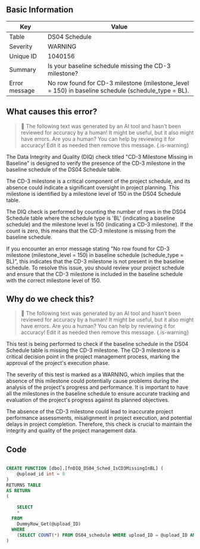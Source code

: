## Basic Information
| Key         | Value          |
|-------------|----------------|
| Table       | DS04 Schedule |
| Severity    | WARNING |
| Unique ID   | 1040156   |
| Summary     | Is your baseline schedule missing the CD-3 milestone? |
| Error message | No row found for CD-3 milestone (milestone_level = 150) in baseline schedule (schedule_type = BL). |

## What causes this error?

> :robot: The following text was generated by an AI tool and hasn't been reviewed for accuracy by a human! It might be useful, but it also might have errors. Are you a human? You can help by reviewing it for accuracy! Edit it as needed then remove this message.
{.is-warning}

The Data Integrity and Quality (DIQ) check titled "CD-3 Milestone Missing in Baseline" is designed to verify the presence of the CD-3 milestone in the baseline schedule of the DS04 Schedule table. 

The CD-3 milestone is a critical component of the project schedule, and its absence could indicate a significant oversight in project planning. This milestone is identified by a milestone level of 150 in the DS04 Schedule table. 

The DIQ check is performed by counting the number of rows in the DS04 Schedule table where the schedule type is 'BL' (indicating a baseline schedule) and the milestone level is 150 (indicating a CD-3 milestone). If the count is zero, this means that the CD-3 milestone is missing from the baseline schedule.

If you encounter an error message stating "No row found for CD-3 milestone (milestone_level = 150) in baseline schedule (schedule_type = BL)", this indicates that the CD-3 milestone is not present in the baseline schedule. To resolve this issue, you should review your project schedule and ensure that the CD-3 milestone is included in the baseline schedule with the correct milestone level of 150.
## Why do we check this?

> :robot: The following text was generated by an AI tool and hasn't been reviewed for accuracy by a human! It might be useful, but it also might have errors. Are you a human? You can help by reviewing it for accuracy! Edit it as needed then remove this message.
{.is-warning}

This test is being performed to check if the baseline schedule in the DS04 Schedule table is missing the CD-3 milestone. The CD-3 milestone is a critical decision point in the project management process, marking the approval of the project's execution phase. 

The severity of this test is marked as a WARNING, which implies that the absence of this milestone could potentially cause problems during the analysis of the project's progress and performance. It is important to have all the milestones in the baseline schedule to ensure accurate tracking and evaluation of the project's progress against its planned objectives. 

The absence of the CD-3 milestone could lead to inaccurate project performance assessments, misalignment in project execution, and potential delays in project completion. Therefore, this check is crucial to maintain the integrity and quality of the project management data.
## Code

```sql

CREATE FUNCTION [dbo].[fnDIQ_DS04_Sched_IsCD3MissingInBL] (
	@upload_id int = 0
)
RETURNS TABLE
AS RETURN
(
	
	SELECT 
    * 
  FROM 
    DummyRow_Get(@upload_ID)	
  WHERE
    (SELECT COUNT(*) FROM DS04_schedule WHERE upload_ID = @upload_ID AND schedule_type = 'BL' AND milestone_level = 150) = 0
)
```
